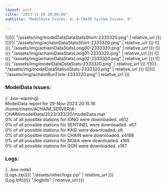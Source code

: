 ```yaml
---
layout: post
title: "2023-11-29 20:00:00"
subtitle: "ModelData Issues: 6; A-CHAIM System Issues: 0"

---
```


![]({{ "/assets/img/modelDataDataStatsShort-2333320.png" | relative_url }})
![]({{ "/assets/img/achaimDataStatsShort-2333320.png" | relative_url }})
![]({{ "/assets/img/achaimDataStatsLong00-2333320.png" | relative_url }})
![]({{ "/assets/img/achaimDataStatsLong01-2333320.png" | relative_url }})
![]({{ "/assets/img/achaimDataStatsLong02-2333320.png" | relative_url }})
![]({{ "/assets/img/modelDataDataStats-2333320.png" | relative_url }})
![]({{ "/assets/img/modelDataStationStats-2333320.png" | relative_url }})
![]({{ "/assets/img/achaimRunTime-2333320.png" | relative_url }})


### ModelData Issues:  
  
{: .box-warning}  
 ModelData report for 29-Nov-2023 20:15:16   
 /home/chaim/ACHAIM_SERVER/A-CHAIM/modelData/2023/333/20/modelData.mat   
 0% of all possible stations for IONO were downloaded. x612   
 0% of all possible stations for SENTINEL were downloaded. x67   
 0% of all possible stations for KASI were downloaded. x6   
 0% of all possible stations for CHAIN were downloaded. x4188   
 0% of all possible stations for NOAA were downloaded. x165   
 0% of all possible stations for QGN were downloaded. x167   
  


### Logs:  
  
{: .box-note}  
[Logs.zip]({{ "/assets/other/logs.zip" | relative_url }})  
[Log Info]({{ "/logInfo" | relative_url }})  
